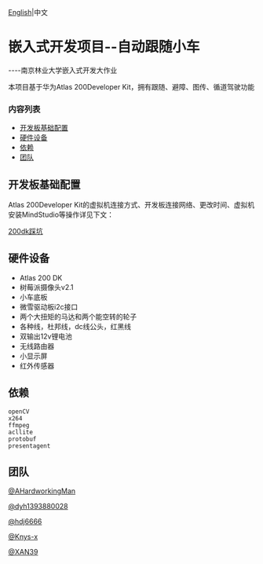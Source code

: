 [English](./README.md)|中文

# 嵌入式开发项目--自动跟随小车

----南京林业大学嵌入式开发大作业

本项目基于华为Atlas 200Developer Kit，拥有跟随、避障、图传、循道驾驶功能

### 内容列表

- [开发板基础配置](#开发板基础配置)
- [硬件设备](#硬件设备)
- [依赖](#依赖)
- [团队](#团队)

## 开发板基础配置

Atlas 200Developer Kit的虚拟机连接方式、开发板连接网络、更改时间、虚拟机安装MindStudio等操作详见下文：

[200dk踩坑](./200dk踩坑.md)

## 硬件设备

- Atlas 200 DK
- 树莓派摄像头v2.1
- 小车底板
- 微雪驱动板i2c接口
- 两个大扭矩的马达和两个能空转的轮子
- 各种线，杜邦线，dc线公头，红黑线
- 双输出12v锂电池
- 无线路由器
- 小显示屏
- 红外传感器

## 依赖

~~~
openCV
x264
ffmpeg
acllite
protobuf
presentagent
~~~

## 团队

[@AHardworkingMan](https://github.com/AHardworkingMan)

[@dyh1393880028](https://github.com/dyh1393880028)

[@hdj6666](https://github.com/hdj6666)

[@Knys-x](https://github.com/Knys-x)

[@XAN39](https://github.com/XAN39)

